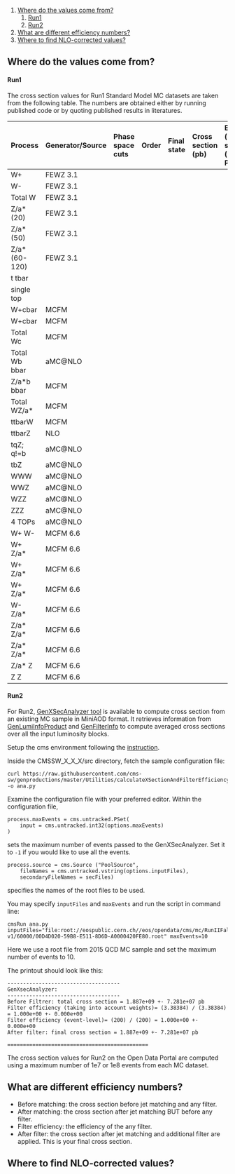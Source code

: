 1. [Where do the values come from?](#where)
   1. [Run1](#run1)
   2. [Run2](#run2)
2. [What are different efficiency numbers?](#what)
3. [Where to find NLO-corrected values?](#cmsguide)

## <a name="where">Where do the values come from?</a>

#### <a name="run1">Run1</a>

The cross section values for Run1 Standard Model MC datasets are taken from the following table. The numbers are obtained either by running published code or by quoting published results in literatures.

| Process       | Generator/Source | Phase space cuts | Order | Final state | Cross section (pb) | Error (pb) scales (+/ PDF) | Comments |
| :------------ | :--------------- | :--------------- | :---- | :---------- | :----------------- | :------------------------- | :------- |
| W+            | FEWZ 3.1         |  |
| W-            | FEWZ 3.1         |  |
| Total W       | FEWZ 3.1         |  |
| Z/a*(20)      | FEWZ 3.1         |  |
| Z/a* (50)     | FEWZ 3.1         |
| Z/a* (60-120) | FEWZ 3.1         |
| t tbar	       |                  |
| single top    |                  |
| W+cbar        | MCFM             |
| W+cbar        | MCFM             |
| Total Wc      | MCFM             |
| Total Wb bbar | aMC@NLO          |
| Z/a*b bbar    | MCFM             |
| Total WZ/a*   | MCFM             |
| ttbarW        | MCFM             |
| ttbarZ        | NLO              |
| tqZ; q!=b     | aMC@NLO          |
| tbZ           | aMC@NLO          |
| WWW           | aMC@NLO          |
| WWZ           | aMC@NLO          |
| WZZ           | aMC@NLO          |
| ZZZ           | aMC@NLO          |
| 4 TOPs        | aMC@NLO          |
| W+ W-         | MCFM 6.6         |
| W+ Z/a*       | MCFM 6.6         |
| W+ Z/a*       | MCFM 6.6         |
| W+ Z/a*       | MCFM 6.6         |
| W- Z/a*       | MCFM 6.6         |
| Z/a* Z/a*     | MCFM 6.6         |
| Z/a* Z/a*     | MCFM 6.6         |
| Z/a* Z        | MCFM 6.6         |
| Z Z           | MCFM 6.6         |

#### <a name="run2">Run2</a>

For Run2, [GenXSecAnalyzer tool](https://github.com/cms-sw/cmssw/blob/CMSSW_7_6_X/GeneratorInterface/Core/plugins/GenXSecAnalyzer.cc) is available to compute cross section from an existing MC sample in MiniAOD format. It retrieves information from [GenLumiInfoProduct](https://github.com/cms-sw/cmssw/blob/CMSSW_7_6_X/SimDataFormats/GeneratorProducts/interface/GenLumiInfoProduct.h) and [GenFilterInfo](https://github.com/cms-sw/cmssw/blob/CMSSW_7_6_X/SimDataFormats/GeneratorProducts/interface/GenFilterInfo.h) to compute averaged cross sections over all the input luminosity blocks.

Setup the cms environment following the [instruction](/docs/cms-getting-started-miniaod).

Inside the CMSSW_X_X_X/src directory, fetch the sample configuration file:
```
curl https://raw.githubusercontent.com/cms-sw/genproductions/master/Utilities/calculateXSectionAndFilterEfficiency/genXsec_cfg.py -o ana.py
```

Examine the configuration file with your preferred editor. Within the configuration file,

```
process.maxEvents = cms.untracked.PSet(
    input = cms.untracked.int32(options.maxEvents)
)
```
sets the maximum number of events passed to the GenXSecAnalyzer. Set it to `-1` if you would like to use all the events.

```
process.source = cms.Source ("PoolSource",
    fileNames = cms.untracked.vstring(options.inputFiles),
    secondaryFileNames = secFiles)
```
specifies the names of the root files to be used.

You may specify `inputFiles` and `maxEvents` and run the script in command line:
```
cmsRun ana.py inputFiles="file:root://eospublic.cern.ch//eos/opendata/cms/mc/RunIIFall15MiniAODv2/QCDJets_flat_pythia_shifted15mmvertex/MINIAODSIM/PU25nsData2015v1_Shifted15mmCollision2015_76X_mcRun2_asymptotic_v12-v1/60000/00D4D020-59B8-E511-8D6D-A0000420FE80.root" maxEvents=10
```

Here we use a root file from 2015 QCD MC sample and set the maximum number of events to 10.

The printout should look like this:
```
------------------------------------
GenXsecAnalyzer:
------------------------------------
Before Filtrer: total cross section = 1.887e+09 +- 7.281e+07 pb
Filter efficiency (taking into account weights)= (3.38384) / (3.38384) = 1.000e+00 +- 0.000e+00
Filter efficiency (event-level)= (200) / (200) = 1.000e+00 +- 0.000e+00
After filter: final cross section = 1.887e+09 +- 7.281e+07 pb

=============================================
```

The cross section values for Run2 on the Open Data Portal are computed using a maximum number of 1e7 or 1e8 events from each MC dataset.

<!---
To use a list of root files to compute the cross section for one sample or to automate the process for multiple samples, we need to first have a file list for each MC sample.

For example, if we would like to compute the cross section of *QCDuubar_Pt-15to3000_TuneZ2star_Flat_13TeV_pythia6* for 2015 collision data using all the files in this sample, we may first get the filelist from the [Open Data Portal](https://opendata.cern.ch/record/18392).

Download the filelist to CMSSW_X_X_X/src:
```
curl https://opendata.cern.ch/record/18392/files/CMS_mc_RunIIFall15MiniAODv2_QCDuubar_Pt-15to3000_TuneZ2star_Flat_13TeV_pythia6_MINIAODSIM_PU25nsData2015v1_76X_mcRun2_asymptotic_v12-v1_60000_file_index.txt -o filelist.txt
```
-->


## <a name="what">What are different efficiency numbers?</a>

- Before matching: the cross section before jet matching and any filter.
- After matching: the cross section after jet matching BUT before any filter.
- Filter efficiency: the efficiency of the any filter.
- After filter: the cross section after jet matching and additional filter are applied. This is your final cross section.

## <a name="where">Where to find NLO-corrected values?</a>


